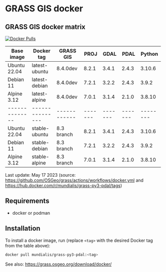 # GRASS GIS docker

## GRASS GIS docker matrix

[![Docker Pulls](https://img.shields.io/docker/pulls/mundialis/grass-py3-pdal.svg)](https://grass.osgeo.org/download/software/docker-images/)

<!-- markdownlint-disable line-length -->
| Base image   | Docker tag    | GRASS GIS  | PROJ  | GDAL  | PDAL  | Python |
|--------------|---------------|------------|-------|-------|-------|--------|
| Ubuntu 22.04 | latest-ubuntu | 8.4.0dev   | 8.2.1 | 3.4.1 | 2.4.3 | 3.10.6 |
| Debian 11    | latest-debian | 8.4.0dev   | 7.2.1 | 3.2.2 | 2.4.3 | 3.9.2  |
| Alpine 3.12  | latest-alpine | 8.4.0dev   | 7.0.1 | 3.1.4 | 2.1.0 | 3.8.10 |
|--------------|---------------|------------|-------|-------|-------|--------|
| Ubuntu 22.04 | stable-ubuntu | 8.3 branch | 8.2.1 | 3.4.1 | 2.4.3 | 3.10.6 |
| Debian 11    | stable-debian | 8.3 branch | 7.2.1 | 3.2.2 | 2.4.3 | 3.9.2  |
| Alpine 3.12  | stable-alpine | 8.3 branch | 7.0.1 | 3.1.4 | 2.1.0 | 3.8.10 |
<!-- markdownlint-enable line-length -->

Last update: May 17 2023 (source: <https://github.com/OSGeo/grass/actions/workflows/docker.yml>
and <https://hub.docker.com/r/mundialis/grass-py3-pdal/tags>)

## Requirements

* docker or podman

## Installation

To install a docker image, run (replace `<tag>` with the desired Docker tag from
the table above):

```bash
docker pull mundialis/grass-py3-pdal:<tag>
```

See also: <https://grass.osgeo.org/download/docker/>
